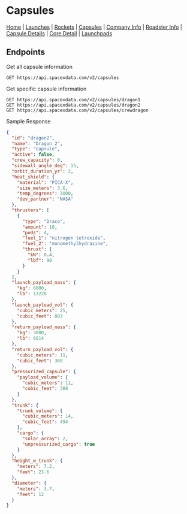 # Capsules

[Home](https://github.com/r-spacex/SpaceX-API/blob/master/docs/home.md) | [Launches](https://github.com/r-spacex/SpaceX-API/blob/master/docs/launches.md) | [Rockets](https://github.com/r-spacex/SpaceX-API/blob/master/docs/rocket.md) | [Capsules](https://github.com/r-spacex/SpaceX-API/blob/master/docs/capsule.md) | [Company Info](https://github.com/r-spacex/SpaceX-API/blob/master/docs/company_info.md) | [Roadster Info](https://github.com/r-spacex/SpaceX-API/blob/master/docs/roadster.md) | [Capsule Details](https://github.com/r-spacex/SpaceX-API/blob/master/docs/capsule_detail.md) | [Core Detail](https://github.com/r-spacex/SpaceX-API/blob/master/docs/core_detail.md) | [Launchpads](https://github.com/r-spacex/SpaceX-API/blob/master/docs/launchpad.md)

## Endpoints
Get all capsule information
```http
GET https://api.spacexdata.com/v2/capsules
```

Get specific capsule information
```http
GET https://api.spacexdata.com/v2/capsules/dragon1
GET https://api.spacexdata.com/v2/capsules/dragon2
GET https://api.spacexdata.com/v2/capsules/crewdragon
```

Sample Response
```json
{
  "id": "dragon2",
  "name": "Dragon 2",
  "type": "capsule",
  "active": false,
  "crew_capacity": 0,
  "sidewall_angle_deg": 15,
  "orbit_duration_yr": 2,
  "heat_shield": {
    "material": "PICA-X",
    "size_meters": 3.6,
    "temp_degrees": 3000,
    "dev_partner": "NASA"
  },
  "thrusters": [
    {
      "type": "Draco",
      "amount": 18,
      "pods": 4,
      "fuel_1": "nitrogen tetroxide",
      "fuel_2": "monomethylhydrazine",
      "thrust": {
        "kN": 0.4,
        "lbf": 90
      }
    }
  ],
  "launch_payload_mass": {
    "kg": 6000,
    "lb": 13228
  },
  "launch_payload_vol": {
    "cubic_meters": 25,
    "cubic_feet": 883
  },
  "return_payload_mass": {
    "kg": 3000,
    "lb": 6614
  },
  "return_payload_vol": {
    "cubic_meters": 11,
    "cubic_feet": 388
  },
  "pressurized_capsule": {
    "payload_volume": {
      "cubic_meters": 11,
      "cubic_feet": 388
    }
  },
  "trunk": {
    "trunk_volume": {
      "cubic_meters": 14,
      "cubic_feet": 494
    },
    "cargo": {
      "solar_array": 2,
      "unpressurized_cargo": true
    }
  },
  "height_w_trunk": {
    "meters": 7.2,
    "feet": 23.6
  },
  "diameter": {
    "meters": 3.7,
    "feet": 12
  }
}
```